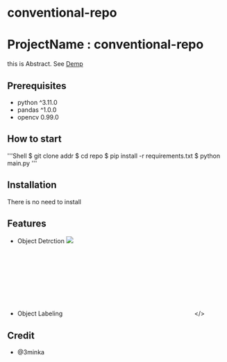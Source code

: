 # conventional-repo
# ProjectName : conventional-repo
this is Abstract. See [Demp](https://www.google.com)

## Prerequisites
- python ^3.11.0
- pandas ^1.0.0
- opencv 0.99.0

## How to start
'''Shell
$ git clone addr
$ cd repo
$ pip install -r requirements.txt
$ python main.py
'''

## Installation
There is no need to install
## Features
- Object Detrction
![](https://sample.gif)

- Object Labeling
<embed src></>

## Credit
- @3minka

